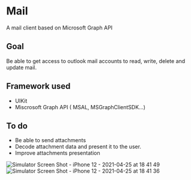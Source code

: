 # Mail

A mail client based on Microsoft Graph API

## Goal 
Be able to get access to outlook mail accounts to read, write, delete and update mail.

## Framework used
- UIKit
- Miscrosoft Graph API ( MSAL, MSGraphClientSDK...)

## To do
- Be able to send attachments 
- Decode attachment data and present it to the user.
- Improve attachments presentation 

![Simulator Screen Shot - iPhone 12 - 2021-04-25 at 18 41 49](https://user-images.githubusercontent.com/38114983/116001685-f91e1180-a5f5-11eb-89d2-07a9f4530ee0.png)
![Simulator Screen Shot - iPhone 12 - 2021-04-25 at 18 41 36](https://user-images.githubusercontent.com/38114983/116001688-fb806b80-a5f5-11eb-880f-0dc72dad8dc8.png)


